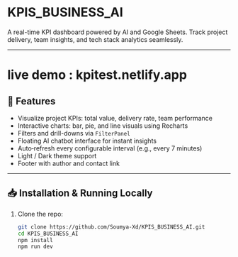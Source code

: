 # KPIS_BUSINESS_AI
A real-time KPI dashboard powered by AI and Google Sheets. Track project delivery, team insights, and tech stack analytics seamlessly.

---
# live demo  :  kpitest.netlify.app



## 🚀 Features

- Visualize project KPIs: total value, delivery rate, team performance
- Interactive charts: bar, pie, and line visuals using Recharts
- Filters and drill-downs via `FilterPanel`
- Floating AI chatbot interface for instant insights
- Auto‑refresh every configurable interval (e.g., every 7 minutes)
- Light / Dark theme support
- Footer with author and contact link

---

## 📥 Installation & Running Locally

1. Clone the repo:

   ```bash
   git clone https://github.com/Soumya-Xd/KPIS_BUSINESS_AI.git
   cd KPIS_BUSINESS_AI
   npm install
   npm run dev
   ```
